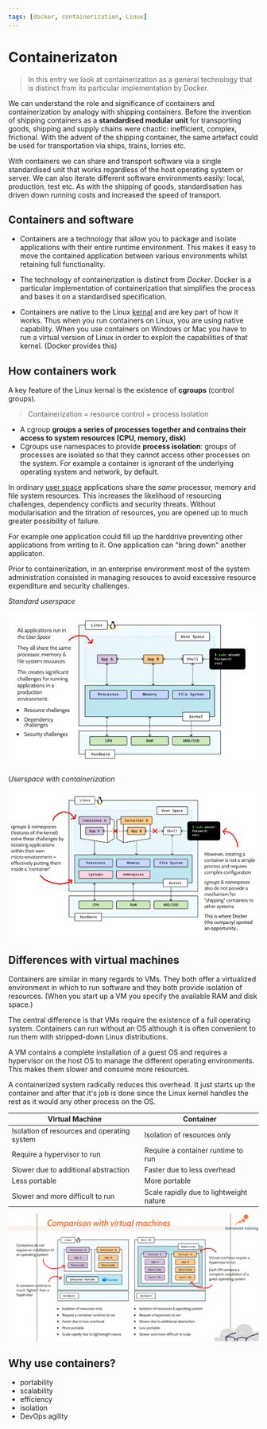 ```yaml
---
tags: [docker, containerization, Linux]
---
```


# Containerizaton

> In this entry we look at containerization as a general technology that is
> distinct from its particular implementation by Docker.

We can understand the role and significance of containers and containerization
by analogy with shipping containers. Before the invention of shipping containers
as a **standardised modular unit** for transporting goods, shipping and supply
chains were chaotic: inefficient, complex, frictional. With the advent of the
shipping container, the same artefact could be used for transportation via
ships, trains, lorries etc.

With containers we can share and transport software via a single standardised
unit that works regardless of the host operating system or server. We can also
iterate different software environments easily: local, production, test etc. As
with the shipping of goods, standardisation has driven down running costs and
increased the speed of transport.

## Containers and software

- Containers are a technology that allow you to package and isolate applications
  with their entire runtime environment. This makes it easy to move the
  contained application between various environments whilst retaining full
  functionality.

- The technology of containerization is distinct from _Docker_. Docker is a
  particular implementation of containerization that simplifies the process and
  bases it on a standardised specification.

- Containers are native to the Linux [kernal](The_kernel.md)
  and are key part of how it works. Thus when you run containers on Linux, you
  are using native capability. When you use containers on Windows or Mac you
  have to run a virtual version of Linux in order to exploit the capabilities of
  that kernel. (Docker provides this)

## How containers work

A key feature of the Linux kernal is the existence of **cgroups** (control
groups).

> Containerization = resource control + process isolation

- A cgroup **groups a series of processes together and contrains their access to
  system resources (CPU, memory, disk)**
- Cgroups use namespaces to provide **process isolation**: groups of processes
  are isolated so that they cannot access other processes on the system. For
  example a container is ignorant of the underlying operating system and
  network, by default.

In ordinary [user space](User_Space.md) applications share
the _same_ processor, memory and file system resources. This increases the
likelihood of resourcing challenges, dependency conflicts and security threats.
Without modularisation and the titration of resources, you are opened up to much
greater possibility of failure.

For example one application could fill up the harddrive preventing other
applications from writing to it. One application can "bring down" another
applicaton.

Prior to containerization, in an enterprise environment most of the system
administration consisted in managing resouces to avoid excessive resource
expenditure and security challenges.

_Standard userspace_

![](static/standard-userspace.png)

_Userspace with containerization_

![](static/containers-in-userspace.png)

## Differences with virtual machines

Containers are similar in many regards to VMs. They both offer a virtualized
environment in which to run software and they both provide isolation of
resources. (When you start up a VM you specify the available RAM and disk
space.)

The central difference is that VMs require the existence of a full operating
system. Containers can run without an OS although it is often convenient to run
them with stripped-down Linux distributions.

A VM contains a complete installation of a guest OS and requires a hypervisor on
the host OS to manage the different operating environments. This makes them
slower and consume more resources.

A containerized system radically reduces this overhead. It just starts up the
container and after that it's job is done since the Linux kernel handles the
rest as it would any other process on the OS.

| Virtual Machine                             | Container                               |
| ------------------------------------------- | --------------------------------------- |
| Isolation of resources and operating system | Isolation of resources only             |
| Require a hypervisor to run                 | Require a container runtime to run      |
| Slower due to additional abstraction        | Faster due to less overhead             |
| Less portable                               | More portable                           |
| Slower and more difficult to run            | Scale rapidly due to lightweight nature |

![](static/container-versus-vm.png)

## Why use containers?

- portability
- scalability
- efficiency
- isolation
- DevOps agility
